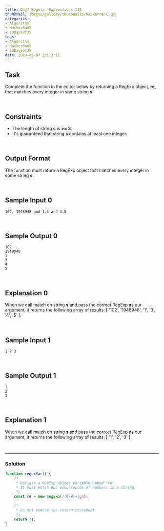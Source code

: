 ```yaml
---
title: Day7 Regular Expressions III
thumbnail: images/gallery/thumbnails/hackerrank.jpg
categories:
- Algorithm
- HackerRank
- 10DaysOfJS
tags:
- Algorithm
- HackerRank
- 10DaysOfJS
date: 2019-06-07 23:13:11
---
```


## Task

Complete the function in the editor below by returning a RegExp object, **re**, that matches every integer in some string **s**.

<br/>

## Constraints
   
- The length of string **s** is **>= 3**.
- It's guaranteed that string **s** contains at least one integer.

<br/>
<!-- more -->

## Output Format
   
The function must return a RegExp object that matches every integer in some string **s**.

<br/>

## Sample Input 0
```
102, 1948948 and 1.3 and 4.5
```

<br/>

## Sample Output 0
```
102
1948948
1
3
4
5
```

<br/>

## Explanation 0

When we call match on string **s** and pass the correct RegExp as our argument, it returns the following array of results: [ '102', '1948948', '1', '3', '4', '5' ].

<br/>

## Sample Input 1
```
1 2 3
```

<br/>

## Sample Output 1
```
1
2
3
```

<br/>

## Explanation 1

When we call match on string **s** and pass the correct RegExp as our argument, it returns the following array of results: [ '1', '2', '3' ].

<br/>

---

### Solution

```javascript
function regexVar() {
    /*
     * Declare a RegExp object variable named 're'
     * It must match ALL occurrences of numbers in a string.
     */
    const re = new RegExp(/[0-9]+/gm);
    
    /*
     * Do not remove the return statement
     */
    return re;
}
```